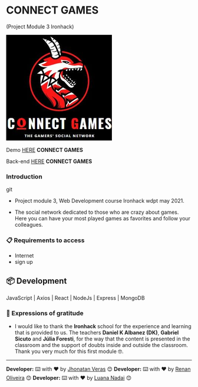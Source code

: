 # **CONNECT GAMES**

(Project Module 3 Ironhack)

 ![Start Screen](./src/images/connectLogo.jpeg)

 Demo [HERE](https://connect-games.herokuapp.com/) **CONNECT GAMES**
 
 Back-end [HERE](https://github.com/RenanOliveira20/back-end-Connect.Games) **CONNECT GAMES**


### Introduction
git
* Project module 3, Web Development course Ironhack wdpt may 2021.

* The social network dedicated to those who are crazy about games.
Here you can have your most played games as favorites and follow your colleagues.
### 📋 Requirements to access

* Internet
* sign up
## 📦 Development

JavaScript | Axios | React | NodeJs | Express | MongoDB

### 🎁 Expressions of gratitude

* I would like to thank the **Ironhack** school for the experience and learning that is provided to us.
The teachers **Daniel K Albanez (DK)**, **Gabriel Sicuto** and **Júlia Foresti**, for the way that the content is presented in the classroom and the support of doubts inside and outside the classroom.
Thank you very much for this first module 🤓.

---
**Developer:** ⌨️ with ❤️ by [Jhonatan Veras](https://github.com/jhonatanveras) 😊
**Developer:** ⌨️ with ❤️ by [Renan Oliveira](https://github.com/RenanOliveira20) 😊
**Developer:** ⌨️ with ❤️ by [Luana Nadai](https://github.com/lua-nadai) 😊
